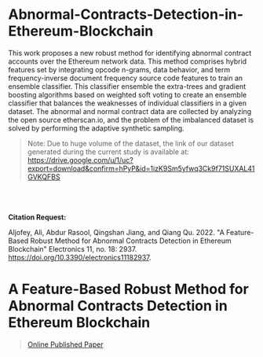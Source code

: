 # Abnormal-Contracts-Detection-in-Ethereum-Blockchain

This work proposes a new robust method for identifying abnormal contract accounts over the Ethereum network data. This method comprises hybrid features set by integrating opcode n-grams, data behavior, and term frequency-inverse document frequency source code features to train an ensemble classifier. This classifier ensemble the extra-trees and gradient boosting algorithms based on weighted soft voting to create an ensemble classifier that balances the weaknesses of individual classifiers in a given dataset. The abnormal and normal contract data are collected by analyzing the open source etherscan.io, and the problem of the imbalanced dataset is solved by performing the adaptive synthetic sampling. 


> Note: Due to huge volume of the dataset, the link of our dataset generated during the current study is available at:
https://drive.google.com/u/1/uc?export=download&confirm=hPyP&id=1izK9Sm5yfwq3Ck9f71SUXAL41GVKQFBS

\
\
\
**Citation Request:** 

Aljofey, Ali, Abdur Rasool, Qingshan Jiang, and Qiang Qu. 2022. "A Feature-Based Robust Method for Abnormal Contracts Detection in Ethereum Blockchain" Electronics 11, no. 18: 2937. https://doi.org/10.3390/electronics11182937.




# A Feature-Based Robust Method for Abnormal Contracts Detection in Ethereum Blockchain



>[Online Published Paper](https://www.researchgate.net/publication/363655587_A_Feature-Based_Robust_Method_for_Abnormal_Contracts_Detection_in_Ethereum_Blockchain) 

